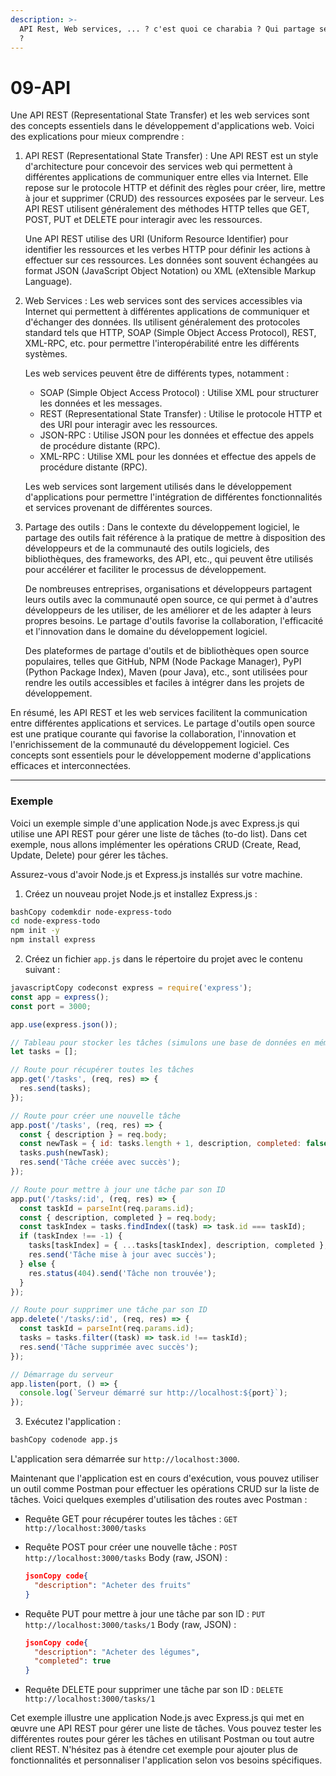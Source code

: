 ```yaml
---
description: >-
  API Rest, Web services, ... ? c'est quoi ce charabia ? Qui partage ses outils
  ?
---
```


# 09-API

Une API REST (Representational State Transfer) et les web services sont des concepts essentiels dans le développement d'applications web. Voici des explications pour mieux comprendre :

1.  API REST (Representational State Transfer) : Une API REST est un style d'architecture pour concevoir des services web qui permettent à différentes applications de communiquer entre elles via Internet. Elle repose sur le protocole HTTP et définit des règles pour créer, lire, mettre à jour et supprimer (CRUD) des ressources exposées par le serveur. Les API REST utilisent généralement des méthodes HTTP telles que GET, POST, PUT et DELETE pour interagir avec les ressources.

    Une API REST utilise des URI (Uniform Resource Identifier) pour identifier les ressources et les verbes HTTP pour définir les actions à effectuer sur ces ressources. Les données sont souvent échangées au format JSON (JavaScript Object Notation) ou XML (eXtensible Markup Language).
2.  Web Services : Les web services sont des services accessibles via Internet qui permettent à différentes applications de communiquer et d'échanger des données. Ils utilisent généralement des protocoles standard tels que HTTP, SOAP (Simple Object Access Protocol), REST, XML-RPC, etc. pour permettre l'interopérabilité entre les différents systèmes.

    Les web services peuvent être de différents types, notamment :

    * SOAP (Simple Object Access Protocol) : Utilise XML pour structurer les données et les messages.
    * REST (Representational State Transfer) : Utilise le protocole HTTP et des URI pour interagir avec les ressources.
    * JSON-RPC : Utilise JSON pour les données et effectue des appels de procédure distante (RPC).
    * XML-RPC : Utilise XML pour les données et effectue des appels de procédure distante (RPC).

    Les web services sont largement utilisés dans le développement d'applications pour permettre l'intégration de différentes fonctionnalités et services provenant de différentes sources.
3.  Partage des outils : Dans le contexte du développement logiciel, le partage des outils fait référence à la pratique de mettre à disposition des développeurs et de la communauté des outils logiciels, des bibliothèques, des frameworks, des API, etc., qui peuvent être utilisés pour accélérer et faciliter le processus de développement.

    De nombreuses entreprises, organisations et développeurs partagent leurs outils avec la communauté open source, ce qui permet à d'autres développeurs de les utiliser, de les améliorer et de les adapter à leurs propres besoins. Le partage d'outils favorise la collaboration, l'efficacité et l'innovation dans le domaine du développement logiciel.

    Des plateformes de partage d'outils et de bibliothèques open source populaires, telles que GitHub, NPM (Node Package Manager), PyPI (Python Package Index), Maven (pour Java), etc., sont utilisées pour rendre les outils accessibles et faciles à intégrer dans les projets de développement.

En résumé, les API REST et les web services facilitent la communication entre différentes applications et services. Le partage d'outils open source est une pratique courante qui favorise la collaboration, l'innovation et l'enrichissement de la communauté du développement logiciel. Ces concepts sont essentiels pour le développement moderne d'applications efficaces et interconnectées.

***

### Exemple

Voici un exemple simple d'une application Node.js avec Express.js qui utilise une API REST pour gérer une liste de tâches (to-do list). Dans cet exemple, nous allons implémenter les opérations CRUD (Create, Read, Update, Delete) pour gérer les tâches.

Assurez-vous d'avoir Node.js et Express.js installés sur votre machine.

1. Créez un nouveau projet Node.js et installez Express.js :

```bash
bashCopy codemkdir node-express-todo
cd node-express-todo
npm init -y
npm install express
```

2. Créez un fichier `app.js` dans le répertoire du projet avec le contenu suivant :

```javascript
javascriptCopy codeconst express = require('express');
const app = express();
const port = 3000;

app.use(express.json());

// Tableau pour stocker les tâches (simulons une base de données en mémoire)
let tasks = [];

// Route pour récupérer toutes les tâches
app.get('/tasks', (req, res) => {
  res.send(tasks);
});

// Route pour créer une nouvelle tâche
app.post('/tasks', (req, res) => {
  const { description } = req.body;
  const newTask = { id: tasks.length + 1, description, completed: false };
  tasks.push(newTask);
  res.send('Tâche créée avec succès');
});

// Route pour mettre à jour une tâche par son ID
app.put('/tasks/:id', (req, res) => {
  const taskId = parseInt(req.params.id);
  const { description, completed } = req.body;
  const taskIndex = tasks.findIndex((task) => task.id === taskId);
  if (taskIndex !== -1) {
    tasks[taskIndex] = { ...tasks[taskIndex], description, completed };
    res.send('Tâche mise à jour avec succès');
  } else {
    res.status(404).send('Tâche non trouvée');
  }
});

// Route pour supprimer une tâche par son ID
app.delete('/tasks/:id', (req, res) => {
  const taskId = parseInt(req.params.id);
  tasks = tasks.filter((task) => task.id !== taskId);
  res.send('Tâche supprimée avec succès');
});

// Démarrage du serveur
app.listen(port, () => {
  console.log(`Serveur démarré sur http://localhost:${port}`);
});
```

3. Exécutez l'application :

```bash
bashCopy codenode app.js
```

L'application sera démarrée sur `http://localhost:3000`.

Maintenant que l'application est en cours d'exécution, vous pouvez utiliser un outil comme Postman pour effectuer les opérations CRUD sur la liste de tâches. Voici quelques exemples d'utilisation des routes avec Postman :

* Requête GET pour récupérer toutes les tâches : `GET http://localhost:3000/tasks`
*   Requête POST pour créer une nouvelle tâche : `POST http://localhost:3000/tasks` Body (raw, JSON) :

    ```json
    jsonCopy code{
      "description": "Acheter des fruits"
    }
    ```
*   Requête PUT pour mettre à jour une tâche par son ID : `PUT http://localhost:3000/tasks/1` Body (raw, JSON) :

    ```json
    jsonCopy code{
      "description": "Acheter des légumes",
      "completed": true
    }
    ```
* Requête DELETE pour supprimer une tâche par son ID : `DELETE http://localhost:3000/tasks/1`

Cet exemple illustre une application Node.js avec Express.js qui met en œuvre une API REST pour gérer une liste de tâches. Vous pouvez tester les différentes routes pour gérer les tâches en utilisant Postman ou tout autre client REST. N'hésitez pas à étendre cet exemple pour ajouter plus de fonctionnalités et personnaliser l'application selon vos besoins spécifiques.
